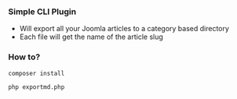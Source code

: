 ### Simple CLI Plugin

- Will export all your Joomla articles to a category based directory
- Each file will get the name of the article slug


### How to?

`composer install`

`php exportmd.php`
